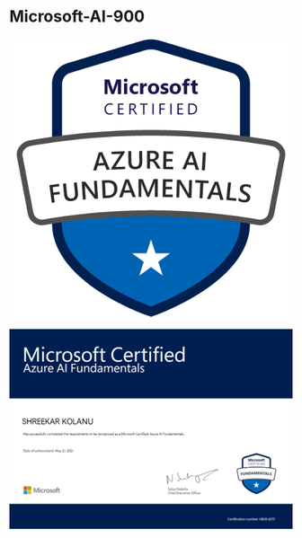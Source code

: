 # Microsoft-AI-900

![](https://github.com/Skillz619/Microsoft-AI-900/blob/main/AI-900%20Shreekar%20Certificates/AI-900%20Badge.png)


![](https://github.com/Skillz619/Microsoft-AI-900/blob/main/AI-900%20Shreekar%20Certificates/Microsoft%20Certified%20AI-900.png)
